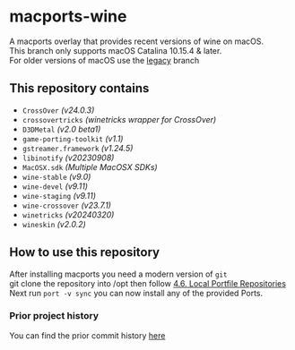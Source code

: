 # macports-wine
A macports overlay that provides recent versions of wine on macOS.\
This branch only supports macOS Catalina 10.15.4 & later.\
For older versions of macOS use the [legacy](https://github.com/Gcenx/macports-wine/tree/legacy) branch

## This repository contains
- `CrossOver`               *(v24.0.3)*
- `crossovertricks`         *(winetricks wrapper for CrossOver)*
- `D3DMetal`                *(v2.0 beta1)*
- `game-porting-toolkit`    *(v1.1)*
- `gstreamer.framework`     *(v1.24.5)*
- `libinotify`              *(v20230908)*
- `MacOSX.sdk`              *(Multiple MacOSX SDKs)*
- `wine-stable`             *(v9.0)*
- `wine-devel`              *(v9.11)*
- `wine-staging`            *(v9.11)*
- `wine-crossover`          *(v23.7.1)*
- `winetricks`              *(v20240320)*
- `wineskin`                *(v2.0.2)*

## How to use this repository
After installing macports you need a modern version of `git`\
git clone the repository into /opt then follow [4.6. Local Portfile Repositories](https://guide.macports.org/#development.local-repositories)\
Next run `port -v sync` you can now install any of the provided Ports.

### Prior project history
You can find the prior commit history [here](https://github.com/Gcenx/macports-wine/tree/master)
